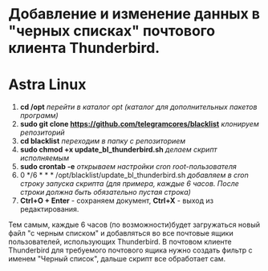 # Добавление и изменение данных в "черных списках" почтового клиента Thunderbird.

# Astra Linux 
1. **cd /opt**                                                          *перейти в каталог opt (каталог для дополнительных пакетов программ)*
2. **sudo git clone https://github.com/telegramcores/blacklist**        *клонируем репозиторий*
3. **cd blacklist**                                                     *переходим в папку с репозиторием*
4. **sudo chmod +x update_bl_thunderbird.sh**                           *делаем скрипт исполняемым*
5. **sudo crontab -e**                                                  *открываем настройки cron root-пользователя*
6. 0 */6 * * * /opt/blacklist/update_bl_thunderbird.sh                  *добавляем в cron строку запуска скрипта (для примера, каждые 6 часов. После строки должна быть обязательно пустая строка)*
7. **Ctrl+O + Enter** - сохраняем документ, **Ctrl+X** - выход из редактирования.

Тем самым, каждые 6 часов (по возможности)будет загружаться новый файл "с черным списком" и добавляться во все почтовые ящики пользователей, использующих Thunderbird.
В почтовом клиенте Thunderbird для требуемого почтового ящика нужно создать фильтр с именем "Черный список", дальше скрипт все обработает сам.
